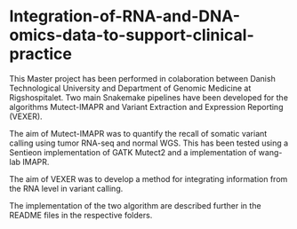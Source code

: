 # Integration-of-RNA-and-DNA-omics-data-to-support-clinical-practice

This Master project has been performed in colaboration between Danish Technological University and Department of Genomic Medicine at Rigshospitalet.
Two main Snakemake pipelines have been developed for the algorithms Mutect-IMAPR and Variant Extraction and Expression Reporting (VEXER).

The aim of Mutect-IMAPR was to quantify the recall of somatic variant calling using tumor RNA-seq and normal WGS. This has been tested using a Sentieon implementation of GATK Mutect2 and a implementation of wang-lab IMAPR.

The aim of VEXER was to develop a method for integrating information from the RNA level in variant calling. 

The implementation of the two algorithm are described further in the README files in the respective folders.
